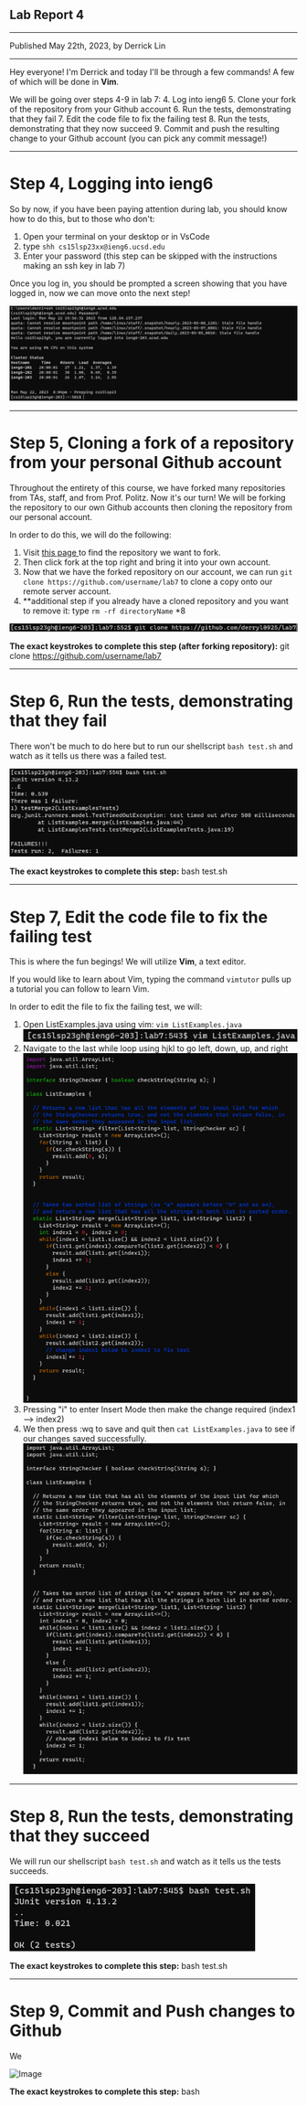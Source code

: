 ## **Lab Report 4**
---
Published May 22th, 2023, by Derrick Lin

---
Hey everyone! I'm Derrick and today I'll be through a few commands! A few of which will be done in **Vim**. 

We will be going over steps 4-9 in lab 7:
4. Log into ieng6
5. Clone your fork of the repository from your Github account
6. Run the tests, demonstrating that they fail
7. Edit the code file to fix the failing test
8. Run the tests, demonstrating that they now succeed
9. Commit and push the resulting change to your Github account (you can pick any commit message!)

---
# **Step 4, Logging into ieng6**
So by now, if you have been paying attention during lab, you should know how to do this, but to those who don't:

1. Open your terminal on your desktop or in VsCode
2. type `shh cs15lsp23xx@ieng6.ucsd.edu`
3. Enter your password (this step can be skipped with the instructions making an ssh key in lab 7)

Once you log in, you should be prompted a screen showing that you have logged in, now we can move onto the next step!

![Image](remoteLoginScreenagain.png)


---
# **Step 5, Cloning a fork of a repository from your personal Github account**
Throughout the entirety of this course, we have forked many repositories from TAs, staff, and from Prof. Politz. Now it's our turn! We will be forking the repository to our own Github accounts then cloning the repository from our personal account.

In order to do this, we will do the following:
1. Visit <a href="https://github.com/ucsd-cse15l-s23/lab7"> this page </a> to find the repository we want to fork.
2. Then click fork at the top right and bring it into your own account.
3. Now that we have the forked repository on our account, we can run `git clone https://github.com/username/lab7` to clone a copy onto our remote server account.
4. **additional step if you already have a cloned repository and you want to remove it: type `rm -rf directoryName` *8

![Image](cloneLab7.png)

**The exact keystrokes to complete this step (after forking repository):**
git clone https://github.com/username/lab7 <enter> 

---
# **Step 6, Run the tests, demonstrating that they fail**
There won't be much to do here but to run our shellscript `bash test.sh` and watch as it tells us there was a failed test.

![Image](failedTests.png)

**The exact keystrokes to complete this step:**
bash test.sh <enter>
  
  
---
# **Step 7, Edit the code file to fix the failing test**
This is where the fun begings! We will utilize **Vim**, a text editor.

If you would like to learn about Vim, typing the command `vimtutor` pulls up a tutorial you can follow to learn Vim.

In order to edit the file to fix the failing test, we will:
1. Open ListExamples.java using vim: `vim ListExamples.java`
  ![Image](usingVim.png)
2. Navigate to the last while loop using hjkl to go left, down, up, and right
  ![Image](navigatingInsideVimFile.png)
3. Pressing "i" to enter Insert Mode then make the change required (index1 --> index2)
4. We then press :wq to save and quit then `cat ListExamples.java` to see if our changes saved successfully.
![Image](catFile.png)

---
# **Step 8, Run the tests, demonstrating that they succeed**
We will run our shellscript `bash test.sh` and watch as it tells us the tests succeeds.

![Image](suceededTests.png)

**The exact keystrokes to complete this step:**
bash test.sh <enter>
  
---
# **Step 9, Commit and Push changes to Github**
We 

![Image](blank.png)

**The exact keystrokes to complete this step:**
bash
  
